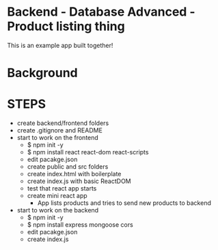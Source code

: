 # Backend - Database Advanced - Product listing thing

This is an example app built together!

# Background



# STEPS

- create backend/frontend folders
- create .gitignore and README
- start to work on the frontend
    - $ npm init -y
    - $ npm install react react-dom react-scripts
    - edit pacakge.json
    - create public and src folders
    - create index.html with boilerplate
    - create index.js with basic ReactDOM
    - test that react app starts
    - create mini react app
        - App lists products and tries to send new products to backend
- start to work on the backend
    - $ npm init -y
    - $ npm install express mongoose cors
    - edit pacakge.json
    - create index.js
